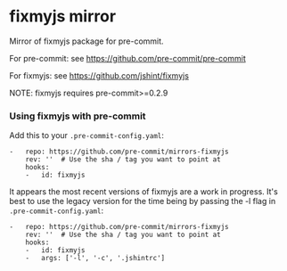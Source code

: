 fixmyjs mirror
================

Mirror of fixmyjs package for pre-commit.

For pre-commit: see https://github.com/pre-commit/pre-commit

For fixmyjs: see https://github.com/jshint/fixmyjs

NOTE: fixmyjs requires pre-commit>=0.2.9


### Using fixmyjs with pre-commit

Add this to your `.pre-commit-config.yaml`:

    -   repo: https://github.com/pre-commit/mirrors-fixmyjs
        rev: ''  # Use the sha / tag you want to point at
        hooks:
        -   id: fixmyjs

It appears the most recent versions of fixmyjs are a work in progress.
It's best to use the legacy version for the time being by passing the -l
flag in `.pre-commit-config.yaml`:

    -   repo: https://github.com/pre-commit/mirrors-fixmyjs
        rev: ''  # Use the sha / tag you want to point at
        hooks:
        -   id: fixmyjs
        -   args: ['-l', '-c', '.jshintrc']

